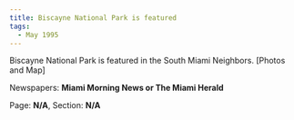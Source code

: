```yaml
---  
title: Biscayne National Park is featured  
tags:  
  - May 1995  
---  
```

  
Biscayne National Park is featured in the South Miami Neighbors. [Photos and Map]  
  
Newspapers: **Miami Morning News or The Miami Herald**  
  
Page: **N/A**, Section: **N/A** 
